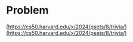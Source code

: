 # Problem
[https://cs50.harvard.edu/x/2024/psets/8/trivia/](https://cs50.harvard.edu/x/2024/psets/8/trivia/)
